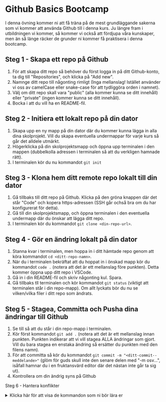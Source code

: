 # Github Basics Bootcamp

I denna övning kommer ni att få träna på de mest grundläggande sakerna som vi kommer att använda Github till i denna kurs. Ju längre fram i utbildningen vi kommer, så kommer vi också att fördjupa våra kunskaper, men än så länge räcker de grunder ni kommer få praktisera i denna bootcamp.

## Steg 1 - Skapa ett repo på Github

1. För att skapa ditt repo så behöver du först logga in på ditt Github-konto, ta dig till "Repositories", och klicka på "Add new". 
2. Namnge ditt repo till någonting rimligt (Inga mellanslag! Istället använder vi oss av camelCase eller snake-case för att tydliggöra orden i namnet).
3. Välj om ditt repo skall vara "public" (alla kommer kunna se ditt innehåll) eller "private" (ingen kommer kunna se ditt innehåll).
4. Bocka i att du vill ha en README-fil.

## Steg 2 - Initiera ett lokalt repo på din dator

1. Skapa upp en ny mapp på din dator där du kommer kunna lägga in alla dina skolprojekt. Vill du skapa eventuella undermappar för varje kurs så går det alldele utmärkt.
2. Högerklicka på din skolprojektsmapp och öppna upp terminalen i den mappen (dubbelkolla adressen i terminalen så att du verkligen hamnade rätt).
3. I terminalen kör du nu kommandot ```git init```

## Steg 3 - Klona hem ditt remote repo lokalt till din dator

1. Gå tillbaks till ditt repo på Github. Klicka på den gröna knappen där det står "Code" och kopera https-adressen (SSH går ochså bra om du har konfigurerat för detta).
2. Gå till din skolprojektsmapp, och öppna terminalen i den eventuella undermapp där du önskar att lägga ditt repo.
3. I terminalen kör du kommandot ```git clone <din-repo-url>```.

## Steg 4 - Gör en ändring lokalt på din dator

1. Stanna kvar i terminalen, men hoppa in i ditt hämtade repo genom att köra kommandot ```cd <ditt-repo-namn>```.
2. När du i terminalen bekräftat att du hoppat in i önskad mapp kör du kommandot ```code .``` (notera att det är ett mellanslag före punkten). Detta kommer öppna upp ditt repo i VSCode.
3. Gå in i din README-fil och skriv någonting kul. Spara.
4. Gå tillbaks tll terminalen och kör kommandot ```git status``` (viktigt att terminalen står i din repo-mapp). Om allt lyckats bör du nu se vilken/vilka filer i ditt repo som ändrats.

## Steg 5 - Stagea, Committa och Pusha dina ändringar till Github
1. Se till så att du står i din repo-mapp i terminalen.
2. Kör först kommandot ```git add .``` (notera att det är ett mellanslag innan punkten. Punkten indikerar att vi vill stagea ALLA ändringar som gjort. Vill du bara stagea en enstaka ändring så ersätter du punkten med den filens namn).
3. För att committa så kör du kommandot ```git commit -m "<ditt-commit--meddelande>"``` (glöm för guds skull inte den senare delen med "-m osv...", isåfall hamnar du i en fruktansvärd editor där det nästan inte går ta sig ut).
4. Kontrollera om din ändrig syns på Github

Steg 6 - Hantera konflikter


<details>
  <summary>Klicka här för att visa de kommandon som ni bör lära er</summary>

</details>
